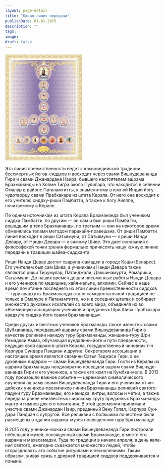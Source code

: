 ```yaml
---
layout: page-detail
title: "Южная линия передачи"
publishDate: 01-01-2025
description: ""
tags:
image:
draft: false
---
```


![Южная линия передачи](/upload/iblock/110/11060ceb0649531e4b05351939a077bf.jpg "Южная линия передачи") 

 Эта линия преемственности ведет к южноин­дийской традиции бессмертных йогов-сид­дхов и восходит через свами Вишнудевананда Гири и свами Джанардана Наира, бывшего настоя­телем ашрама Брахмананды на Холме Тигра около Пулипара, что находится в селении Омалур в районе Патанамтитты, к знаменитому в южной Индии йогу-чудотворцу свами Прабхакаре из штата Керала. От него она восходит к его учителю сиддху-риши Пам­батти, а также к богу Айяппе, почитаемому в Керале.

 По одним источникам из штата Керала Брахма­нанда был учеником сиддха Памбатти, по другим — он сам и был риши Памбатти, вошедшим в тело Брахмананды, по третьим — они на некоторое время обменялись телами методом паракайя-правешана. От риши Памбатти линия восходит к риши Сатьяму­ни, от Сатьямуни — к риши Нанди Девару, от Нанди Девара — к самому Шиве. Это дает основания с фило­софской точки зрения формально причислять нашу южную линию передачи к традиции шайва-сид­дханта.

 Риши Нанди Девар достиг сварупа-самадхи в го­роде Каши (Бенарес). Его учителем был сам Шива, а учениками Нанди Девара также являются риши Тирумулар, Патанджали, Дакшинамурти, Ромари­ши, Сатьямуни. До наших времен дошли письменные работы Нанди Девара и его учеников по медицине, кайя-кальпе, алхимии. Сейчас в наше время почи­тание последнего из этой линии преемственно­сти сиддхов — гуру авадхуты Брахмананды стало самодостаточной традицией не только в Омалуре и Патанамтитте, но и в соседних штатах и собира­ет множество духовных искателей со всего мира, объединяя их во «Всемирную ассоциацию учеников и преданных Шри Шива Прабхакара авадхута сид­дха-йоги свами Брахмананды».

 Среди других известных учеников Брахманады также известны свами Шубхананда, передавший ашраму свами Вишнудевананда Гири в качестве реликвии накидку гуру Брахмананды, женщина-гуру Шри Ремадеви Амма, обучающая кундалини-йоге и пути преданности, ведущая свой ашрам в шта­те Керала, государственный чиновник г-н Карпура Сундара Пандиан и другие. Секретарем ассоциации в настоящее время является свамини Сатья Теджа­си Гири, а ее духовным лидером — свами Вишнудева­нанда Гири. Гости из Кералы из ашрама Брахманады неоднократно посещали ашрам свами Вишнуде­вананда Гири и его учеников, а также его кемп на Кумбха-меле. В 2013 году произошло важное собы­тие — церемония символического вручения ашраму свами Вишнудевананда Гири и его ученикам от ин­дийских учеников-преемников линии Брахмананды реликвий святого: падуки гуру Брахмананды, его накидка, янтры, волосы и четки, а также переда­ча ранее неизвестных широкому кругу преданных Брахмананды мантр и гимнов для его почитания. В этой церемонии принимали участие свами Джа­нардан Наир, преданный Вену Гопал, Карпура Сун­дара Пандиан с супругой. Все реликвии с большими почестями были размещены в здании ашрама-музея посвященном гуру Брахмананде.

 В 2015 году ученики-монахи свами Вишнудеванан­да Гири построили небольшой музей, посвященный свами Брахмананде, в месте его ашрама и махасамад­хи. Туда по традиции в начале апреля, в день явле­ния святого, ежегодно съезжается множество людей, чтобы отпраздновать это событие ритуалами и пес­нопениями. Таким образом, живая связь с древней традицией сиддхов поддерживается и поныне.
  
  
